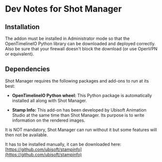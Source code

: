 # Dev Notes for Shot Manager

## Installation
The addon must be installed in Administrator mode so that the OpenTimelineIO Python library can
be downloaded and deployed correctly. Also be sure that your firewall doesn't block the download (or use OpenVPN or equivalent).

## Dependencies
Shot Manager requires the following packages and add-ons to run at its best:

- **OpenTimelineIO Python wheel:** This Python package is automatically installed all along with Shot Manager.

- **Stamp Info:** This add-on has been developed by Ubisoft Animation Studio at the same time than Shot Manager.
Its purpose is to write information on the rendered images.

It is NOT mandatory, Shot Manager can run without it but some features will then not be available.

It has to be installed manually, it can be downloaded here: [https://github.com/ubisoft/stampinfo](https://github.com/ubisoft/stampinfo)
